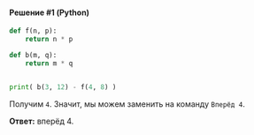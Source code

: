 #### Решение #1 (Python)
```python
def f(n, p):
	return n * p

def b(m, q):
	return m * q


print( b(3, 12) - f(4, 8) )
```
Получим ``4``. Значит, мы можем заменить на команду ``Вперёд 4``.

**Ответ:** вперёд 4.
